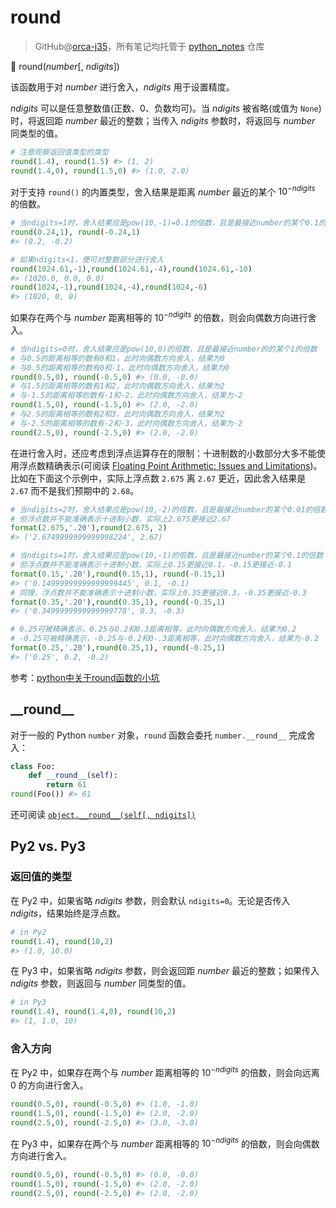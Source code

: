 # round

> GitHub@[orca-j35](https://github.com/orca-j35)，所有笔记均托管于 [python_notes](https://github.com/orca-j35/python_notes) 仓库

🔨 round(*number*[, *ndigits*])

该函数用于对 *number* 进行舍入，*ndigits* 用于设置精度。

*ndigits* 可以是任意整数值(正数、0、负数均可)。当 *ndigits* 被省略(或值为 `None`)时，将返回距 *number* 最近的整数；当传入 *ndigits* 参数时，将返回与 *number* 同类型的值。

```python
# 注意观察返回值类型的类型
round(1.4), round(1.5) #> (1, 2)
round(1.4,0), round(1.5,0) #> (1.0, 2.0)
```

对于支持 `round()` 的内置类型，舍入结果是距离 *number* 最近的某个 $10^{-ndigits}$ 的倍数。

```python
# 当ndigits=1时，舍入结果应是pow(10,-1)=0.1的倍数，且是最接近number的某个0.1的倍数
round(0.24,1), round(-0.24,1)
#> (0.2, -0.2)

# 如果ndigits<1，便可对整数部分进行舍入
round(1024.61,-1),round(1024.61,-4),round(1024.61,-10)
#> (1020.0, 0.0, 0.0)
round(1024,-1),round(1024,-4),round(1024,-6)
#> (1020, 0, 0)
```

如果存在两个与 *number* 距离相等的 $10^{-ndigits}$ 的倍数，则会向偶数方向进行舍入。

```python
# 当ndigits=0时，舍入结果应是pow(10,0)的倍数，且是最接近number的的某个1的倍数
# 与0.5的距离相等的数有0和1，此时向偶数方向舍入，结果为0
# 与0.5的距离相等的数有0和-1，此时向偶数方向舍入，结果为0
round(0.5,0), round(-0.5,0) #> (0.0, -0.0)
# 与1.5的距离相等的数有1和2，此时向偶数方向舍入，结果为2
# 与-1.5的距离相等的数有-1和-2，此时向偶数方向舍入，结果为-2
round(1.5,0), round(-1.5,0) #> (2.0, -2.0)
# 与2.5的距离相等的数有2和3，此时向偶数方向舍入，结果为2
# 与-2.5的距离相等的数有-2和-3，此时向偶数方向舍入，结果为-2
round(2.5,0), round(-2.5,0) #> (2.0, -2.0)
```

在进行舍入时，还应考虑到浮点运算存在的限制：十进制数的小数部分大多不能使用浮点数精确表示(可阅读 [Floating Point Arithmetic: Issues and Limitations](https://docs.python.org/3.7/tutorial/floatingpoint.html#tut-fp-issues))。比如在下面这个示例中，实际上浮点数 `2.675` 离 `2.67` 更近，因此舍入结果是 `2.67` 而不是我们预期中的 `2.68`。

```python
# 当ndigits=2时，舍入结果应是pow(10,-2)的倍数，且是最接近number的某个0.01的倍数
# 但浮点数并不能准确表示十进制小数，实际上2.675更接近2.67
format(2.675,'.20'),round(2.675, 2)
#> ('2.6749999999999998224', 2.67)

# 当ndigits=1时，舍入结果应是pow(10,-1)的倍数，且是最接近number的某个0.1的倍数
# 但浮点数并不能准确表示十进制小数，实际上0.15更接近0.1，-0.15更接近-0.1
format(0.15,'.20'),round(0.15,1), round(-0.15,1)
#> ('0.14999999999999999445', 0.1, -0.1)
# 同理，浮点数并不能准确表示十进制小数，实际上0.35更接近0.3，-0.35更接近-0.3
format(0.35,'.20'),round(0.35,1), round(-0.35,1)
#> ('0.3499999999999999778', 0.3, -0.3)

# 0.25可被精确表示，0.25与0.2和0.3距离相等，此时向偶数方向舍入，结果为0.2
# -0.25可被精确表示，-0.25与-0.2和0-.3距离相等，此时向偶数方向舍入，结果为-0.2
format(0.25,'.20'),round(0.25,1), round(-0.25,1)
#> ('0.25', 0.2, -0.2)
```

参考：[python中关于round函数的小坑](https://www.cnblogs.com/anpengapple/p/6507271.html)

## \_\_round\_\_

对于一般的 Python `number` 对象，`round` 函数会委托 `number.__round__` 完成舍入：

```python
class Foo:
    def __round__(self):
        return 61
round(Foo()) #> 61
```

还可阅读 [`object.__round__(self[, ndigits])`](https://docs.python.org/3.7/reference/datamodel.html#object.__round__)

## Py2 vs. Py3

### 返回值的类型

在 Py2 中，如果省略 *ndigits* 参数，则会默认 `ndigits=0`。无论是否传入 *ndigits*，结果始终是浮点数。

```python
# in Py2
round(1.4), round(10,2)
#> (1.0, 10.0)
```

在 Py3 中，如果省略 *ndigits* 参数，则会返回距 *number* 最近的整数；如果传入 *ndigits* 参数，则返回与 *number* 同类型的值。

```python
# in Py3
round(1.4), round(1.4,0), round(10,2)
#> (1, 1.0, 10)
```

### 舍入方向

在 Py2 中，如果存在两个与 *number* 距离相等的 $10^{-ndigits}$ 的倍数，则会向远离 0 的方向进行舍入。

```python
round(0.5,0), round(-0.5,0) #> (1.0, -1.0)
round(1.5,0), round(-1.5,0) #> (2.0, -2.0)
round(2.5,0), round(-2.5,0) #> (3.0, -3.0)
```

在 Py3 中，如果存在两个与 *number* 距离相等的 $10^{-ndigits}$ 的倍数，则会向偶数方向进行舍入。

```python
round(0.5,0), round(-0.5,0) #> (0.0, -0.0)
round(1.5,0), round(-1.5,0) #> (2.0, -2.0)
round(2.5,0), round(-2.5,0) #> (2.0, -2.0)
```

